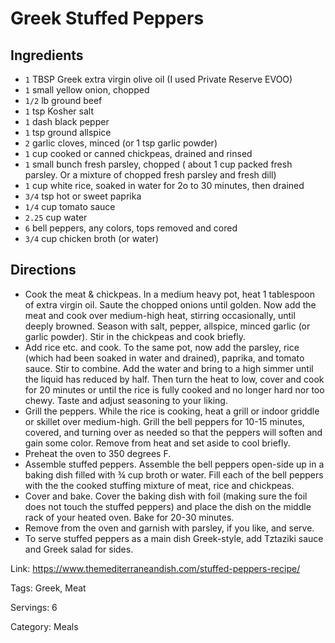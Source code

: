 # Greek Stuffed Peppers

## Ingredients

- `1` TBSP Greek extra virgin olive oil (I used Private Reserve EVOO)
- `1` small yellow onion, chopped
- `1/2` lb ground beef
- `1` tsp Kosher salt
- `1` dash black pepper
- `1` tsp ground allspice
- `2` garlic cloves, minced (or 1 tsp garlic powder)
- `1` cup cooked or canned chickpeas, drained and rinsed
- `1` small bunch fresh parsley, chopped ( about 1 cup packed fresh parsley. Or a mixture of chopped fresh parsley and fresh dill)
- `1` cup white rice, soaked in water for 2o to 30 minutes, then drained
- `3/4` tsp hot or sweet paprika
- `1/4` cup  tomato sauce
- `2.25` cup water
- `6` bell peppers, any colors, tops removed and cored
- `3/4` cup chicken broth (or water)

## Directions

- Cook the meat & chickpeas. In a medium heavy pot, heat 1 tablespoon of extra virgin oil. Saute the chopped onions until golden. Now add the meat and cook over medium-high heat, stirring occasionally, until deeply browned. Season with salt, pepper, allspice, minced garlic (or garlic powder). Stir in the chickpeas and cook briefly.
- Add rice etc. and cook. To the same pot, now add the parsley, rice (which had been soaked in water and drained), paprika, and tomato sauce. Stir to combine. Add the water and bring to a high simmer until the liquid has reduced by half. Then turn the heat to low, cover and cook for 20 minutes or until the rice is fully cooked and no longer hard nor too chewy. Taste and adjust seasoning to your liking.
- Grill the peppers. While the rice is cooking, heat a grill or indoor griddle or skillet over medium-high. Grill the bell peppers for 10-15 minutes, covered, and turning over as needed so that the peppers will soften and gain some color. Remove from heat and set aside to cool briefly.
- Preheat the oven to 350 degrees F.
- Assemble stuffed peppers. Assemble the bell peppers open-side up in a baking dish filled with ¾ cup broth or water. Fill each of the bell peppers with the the cooked stuffing mixture of meat, rice and chickpeas.
- Cover and bake. Cover the baking dish with foil (making sure the foil does not touch the stuffed peppers) and place the dish on the middle rack of your heated oven.  Bake for 20-30 minutes.
- Remove from the oven and garnish with parsley, if you like, and serve.
- To serve stuffed peppers as a main dish Greek-style, add Tztaziki sauce and Greek salad for sides.

Link: https://www.themediterraneandish.com/stuffed-peppers-recipe/

Tags: Greek, Meat

Servings: 6

Category: Meals